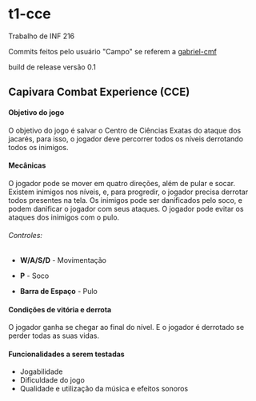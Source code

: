 # t1-cce
Trabalho de INF 216

Commits feitos pelo usuário "Campo" se referem a [gabriel-cmf](https://github.com/gabriel-cmf)

build de release versão 0.1


## Capivara Combat Experience (CCE)

#### Objetivo do jogo
O objetivo do jogo é salvar o Centro de Ciências Exatas do ataque dos jacarés, para isso, o jogador deve percorrer todos os níveis derrotando todos os inimigos.


#### Mecânicas

O jogador pode se mover em quatro direções, além de pular e socar. Existem inimigos nos níveis, e, para progredir, o jogador precisa derrotar todos presentes na tela. Os inimigos pode ser danificados pelo soco, e podem danificar o jogador com seus ataques. O jogador pode evitar os ataques dos inimigos com o pulo.

###### Controles:

* __W/A/S/D__ - Movimentação

* __P__  - Soco

* __Barra de Espaço__ - Pulo

#### Condições de vitória e derrota

O jogador ganha se chegar ao final do nível. E o jogador é derrotado se perder todas as suas vidas.


#### Funcionalidades a serem testadas


* Jogabilidade
* Dificuldade do jogo
* Qualidade e utilização da música e efeitos sonoros
  



